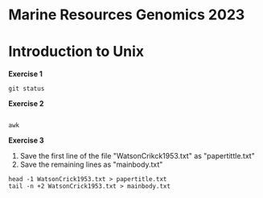 # Marine Resources Genomics 2023


# Introduction to Unix

**Exercise 1**

````
git status

````

**Exercise 2**

````

awk

````
**Exercise 3**
1) Save the first line of the file "WatsonCrikck1953.txt" as "papertittle.txt"
2) Save the remaining lines as "mainbody.txt"

````
head -1 WatsonCrick1953.txt > papertitle.txt
tail -n +2 WatsonCrick1953.txt > mainbody.txt
